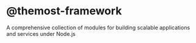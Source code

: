 # @themost-framework

A comprehensive collection of modules for building scalable applications and services under Node.js


